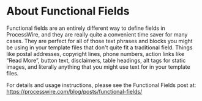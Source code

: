 # About Functional Fields

Functional fields are an entirely different way to define fields in ProcessWire, 
and they are really quite a convenient time saver for many cases. They are 
perfect for all of those text phrases and blocks you might be using in your 
template files that don't quite fit a traditional field. Things like postal 
addresses, copyright lines, phone numbers, action links like “Read More”, 
button text, disclaimers, table headings, alt tags for static images, and 
literally anything that you might use text for in your template files.

For details and usage instructions, please see the Functional Fields post at:
<https://processwire.com/blog/posts/functional-fields/>